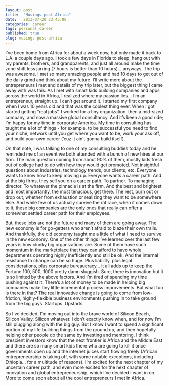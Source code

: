 ```yaml
---
layout: post
title:  "Musings post-Africa"
date:   2013-07-20 23:45:00
categories: career
tags: personal career
published: true
slug: musings-post-africa
---
```


I’ve been home from Africa for about a week now, but only made it back to L.A. a couple days ago. I took a few days in Florida to sleep, hang out with my parents, brothers, and grandparents, and just all around make the time zone shift less jarring (7 hours is better than 10 hours)… anyways. The trip was awesome. I met so many amazing people and had 10 days to get out of the daily grind and think about my future. I’ll write more about the entrepreneurs I met and details of my trip later, but the biggest thing I came away with was this: As I met with smart kids building companies and apps across the world in Africa, I realized where my passion lies… I’m an entrepreneur, straight up. I can’t get around it. I started my first company when I was 10 years old and that was the coolest thing ever. When I got started getting “real jobs”, I worked for a tiny organization, then a mid-sized company, and now a massive global consultancy. And it’s been a good ride; I’m happy for my time in corporate America. My time in consulting has taught me a lot of things - for example, to be successful you need to find your niche, network until you get where you want to be, work your ass off, and build your own career (‘cuz it ain’t gonna build itself).

On that note, I was talking to one of my consulting buddies today and he reminded me of an event we both attended with a bunch of new hires at our firm. The main question coming from about 90% of them, mostly kids fresh out of college had to do with how they would get promoted. Not insightful questions about industries, technology trends, our clients, etc. Everyone wants to know how to keep moving up. Everyone wants a career path. And at the big firms, they sell you on a career path. To partner. To managing director. To whatever the pinnacle is at the firm. And the best and brightest and most importantly, the most tenacious, get there. The rest, burn out or drop out, whether from exhaustion or realizing they want to be somewhere else. And while few of us actually survive the rat race, when it comes down to it, these big companies are the only ones that really can offer a somewhat settled career path for their employees.

But, these jobs are not the future and many of them are going away. The new economy is for go-getters who aren’t afraid to blaze their own trails. And thankfully, the old economy taught me a little of what I need to survive in the new economy. One of the other things I’ve learned over the last few years is how clunky big organizations are. Some of them have such momentum in the marketplace that they can afford to have whole departments operating highly inefficiently and still be ok. And the internal resistance to change can be so huge. Plus liability, plus legal considerations, plus corporate bureaucracy… it all adds up to keep the Fortune 100, 500, 1000 pretty damn sluggish. Sure, there is innovation but it is so limited by the above factors. And I’m tired of spending my time pushing against it. There’s a lot of money to be made in helping big companies make tiny little incremental process improvements. But what fun is there in that? The real innovative change is going to come from low-friction, highly-flexible business environments pushing in to take ground from the big guys. Startups. Upstarts.

So I’ve decided, I’m moving out into the brave world of Silicon Beach, Silicon Valley, Silicon whatever. I don’t exactly know when, and for now I’m still plugging along with the big guy. But I know I want to spend a significant portion of my life building things from the ground up, and then hopefully helping other people do the same by investing and mentoring. I think prescient investors know that the next frontier is Africa and the Middle East and there are so many smart kids there who are going to kill it once governments open up and the internet juices start flowing freely (African entrepreneurship is taking off, with some notable exceptions, including Ethiopia… for a multitude of reasons). I’m excited for the next chapter of my uncertain career path, and even more excited for the next chapter of innovation and global entrepreneurship, which I’ve decided I want in on. More to come soon about all the cool entrepreneurs I met in Africa.
